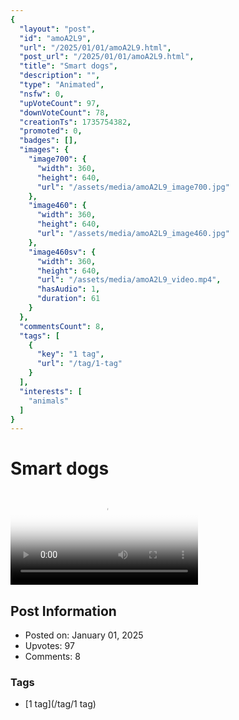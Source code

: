 ```yaml
---
{
  "layout": "post",
  "id": "amoA2L9",
  "url": "/2025/01/01/amoA2L9.html",
  "post_url": "/2025/01/01/amoA2L9.html",
  "title": "Smart dogs",
  "description": "",
  "type": "Animated",
  "nsfw": 0,
  "upVoteCount": 97,
  "downVoteCount": 78,
  "creationTs": 1735754382,
  "promoted": 0,
  "badges": [],
  "images": {
    "image700": {
      "width": 360,
      "height": 640,
      "url": "/assets/media/amoA2L9_image700.jpg"
    },
    "image460": {
      "width": 360,
      "height": 640,
      "url": "/assets/media/amoA2L9_image460.jpg"
    },
    "image460sv": {
      "width": 360,
      "height": 640,
      "url": "/assets/media/amoA2L9_video.mp4",
      "hasAudio": 1,
      "duration": 61
    }
  },
  "commentsCount": 8,
  "tags": [
    {
      "key": "1 tag",
      "url": "/tag/1-tag"
    }
  ],
  "interests": [
    "animals"
  ]
}
---
```


# Smart dogs

<video controls playsinline loop poster="/assets/media/amoA2L9_image460.jpg">
  <source src="/assets/media/amoA2L9_video.mp4" type="video/mp4">
  Your browser does not support the video tag.
</video>

## Post Information

- Posted on: January 01, 2025
- Upvotes: 97
- Comments: 8

### Tags

- [1 tag](/tag/1 tag)
